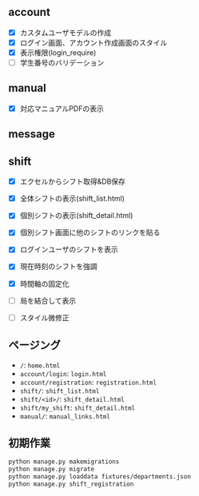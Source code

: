 ## account

- [x] カスタムユーザモデルの作成
- [x] ログイン画面、アカウント作成画面のスタイル
- [x] 表示権限(login_require)
- [ ] 学生番号のバリデーション

## manual

- [x] 対応マニュアルPDFの表示

## message

## shift

- [x] エクセルからシフト取得&DB保存
- [x] 全体シフトの表示(shift_list.html)
- [x] 個別シフトの表示(shift_detail.html)
- [x] 個別シフト画面に他のシフトのリンクを貼る
- [x] ログインユーザのシフトを表示
- [x] 現在時刻のシフトを強調
- [x] 時間軸の固定化
- [ ] 局を結合して表示
- [ ] スタイル微修正


## ページング

- `/`: `home.html`
- `account/login`: `login.html`
- `account/registration`: `registration.html`
- `shift/`: `shift_list.html`
- `shift/<id>/`: `shift_detail.html`
- `shift/my_shift`: `shift_detail.html`
- `manual/`: `manual_links.html`


## 初期作業

```bash
python manage.py makemigrations
python manage.py migrate
python manage.py loaddata fixtures/departments.json
python manage.py shift_registration
```